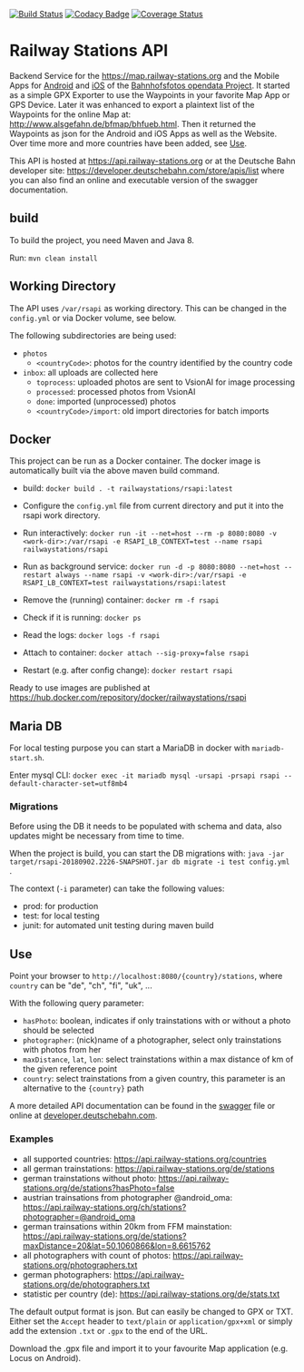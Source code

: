 [![Build Status](https://travis-ci.org/RailwayStations/RSAPI.svg?branch=master)](https://travis-ci.org/RailwayStations/RSAPI) [![Codacy Badge](https://api.codacy.com/project/badge/Grade/b9882fcf1221409680f36afe2c85fcba)](https://www.codacy.com/gh/RailwayStations/RSAPI?utm_source=github.com&amp;utm_medium=referral&amp;utm_content=RailwayStations/RSAPI&amp;utm_campaign=Badge_Grade) [![Coverage Status](https://coveralls.io/repos/github/RailwayStations/RSAPI/badge.svg?branch=master)](https://coveralls.io/github/RailwayStations/RSAPI?branch=master) 

# Railway Stations API
Backend Service for the https://map.railway-stations.org and the Mobile Apps for [Android](https://github.com/RailwayStations/RSAndroidApp) and [iOS](https://github.com/RailwayStations/Bahnhofsfotos) of the [Bahnhofsfotos opendata Project](https://github.com/RailwayStations).
It started as a simple GPX Exporter to use the Waypoints in your favorite Map App or GPS Device.
Later it was enhanced to export a plaintext list of the Waypoints for the online Map at: http://www.alsgefahn.de/bfmap/bhfueb.html.
Then it returned the Waypoints as json for the Android and iOS Apps as well as the Website.
Over time more and more countries have been added, see [Use](#use).

This API is hosted at https://api.railway-stations.org or at the Deutsche Bahn developer site: https://developer.deutschebahn.com/store/apis/list where you can also find an online and executable version of the swagger documentation.

## build
To build the project, you need Maven and Java 8.

Run:
```mvn clean install```

## Working Directory

The API uses `/var/rsapi` as working directory. This can be changed in the `config.yml` or via Docker volume, see below.

The following subdirectories are being used:

- `photos`
  - `<countryCode>`: photos for the country identified by the country code
- `inbox`: all uploads are collected here
  - `toprocess`: uploaded photos are sent to VsionAI for image processing
  - `processed`: processed photos from VsionAI
  - `done`: imported (unprocessed) photos
  - `<countryCode>/import`: old import directories for batch imports

## Docker
This project can be run as a Docker container. The docker image is automatically built via the above maven build command.

- build:
  ```docker build . -t railwaystations/rsapi:latest```

- Configure the ```config.yml``` file from current directory and put it into the rsapi work directory.
    
- Run interactively:
  ```docker run -it --net=host --rm -p 8080:8080 -v <work-dir>:/var/rsapi -e RSAPI_LB_CONTEXT=test --name rsapi railwaystations/rsapi```

- Run as background service:
  ```docker run -d -p 8080:8080 --net=host --restart always --name rsapi -v <work-dir>:/var/rsapi -e RSAPI_LB_CONTEXT=test railwaystations/rsapi:latest```

- Remove the (running) container:
  ```docker rm -f rsapi```
  
- Check if it is running:
  ```docker ps```
  
- Read the logs:
  ```docker logs -f rsapi```
  
- Attach to container:
  ```docker attach --sig-proxy=false rsapi```

- Restart (e.g. after config change):
  ```docker restart rsapi```
  
Ready to use images are published at https://hub.docker.com/repository/docker/railwaystations/rsapi

## Maria DB

For local testing purpose you can start a MariaDB in docker with `mariadb-start.sh`.

Enter mysql CLI:
`docker exec -it mariadb mysql -ursapi -prsapi rsapi --default-character-set=utf8mb4`

### Migrations

Before using the DB it needs to be populated with schema and data, also updates might be necessary from time to time.

When the project is build, you can start the DB migrations with: `java -jar target/rsapi-20180902.2226-SNAPSHOT.jar db migrate -i test config.yml
`.

The context (`-i` parameter) can take the following values:
- prod: for production
- test: for local testing
- junit: for automated unit testing during maven build

## Use
Point your browser to `http://localhost:8080/{country}/stations`, where `country` can be "de", "ch", "fi", "uk", ...

With the following query parameter:
- `hasPhoto`: boolean, indicates if only trainstations with or without a photo should be selected
- `photographer`: (nick)name of a photographer, select only trainstations with photos from her
- `maxDistance`, `lat`, `lon`: select trainstations within a max distance of km of the given reference point
- `country`: select trainstations from a given country, this parameter is an alternative to the `{country}` path

A more detailed API documentation can be found in the [swagger](swagger.yaml) file or online at [developer.deutschebahn.com](https://developer.deutschebahn.com/store/apis/list).

### Examples
- all supported countries: https://api.railway-stations.org/countries
- all german trainstations: https://api.railway-stations.org/de/stations
- german trainstations without photo: https://api.railway-stations.org/de/stations?hasPhoto=false
- austrian trainsations from photographer @android_oma: https://api.railway-stations.org/ch/stations?photographer=@android_oma
- german trainsations within 20km from FFM mainstation: https://api.railway-stations.org/de/stations?maxDistance=20&lat=50.1060866&lon=8.6615762
- all photographers with count of photos: https://api.railway-stations.org/photographers.txt
- german photographers: https://api.railway-stations.org/de/photographers.txt
- statistic per country (de): https://api.railway-stations.org/de/stats.txt

The default output format is json. But can easily be changed to GPX or TXT. Either set the `Accept` header to `text/plain` or `application/gpx+xml` or simply add the extension `.txt` or `.gpx` to the end of the URL.

Download the .gpx file and import it to your favourite Map application (e.g. Locus on Android).
